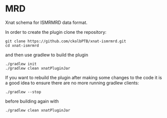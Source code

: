 # MRD

Xnat schema for ISMRMRD data format.

In order to create the plugin clone the repository:

```shell
git clone https://github.com/ckolbPTB/xnat-ismrmrd.git
cd xnat-ismrmrd
```

and then use gradlew to build the plugin

```shell
./gradlew init
./gradlew clean xnatPluginJar
```

If you want to rebuild the plugin after making some changes to the code it is a
good idea to ensure there are no more running gradlew clients:

```shell
./gradlew --stop
```

before building again with

```shell
./gradlew clean xnatPluginJar
```
